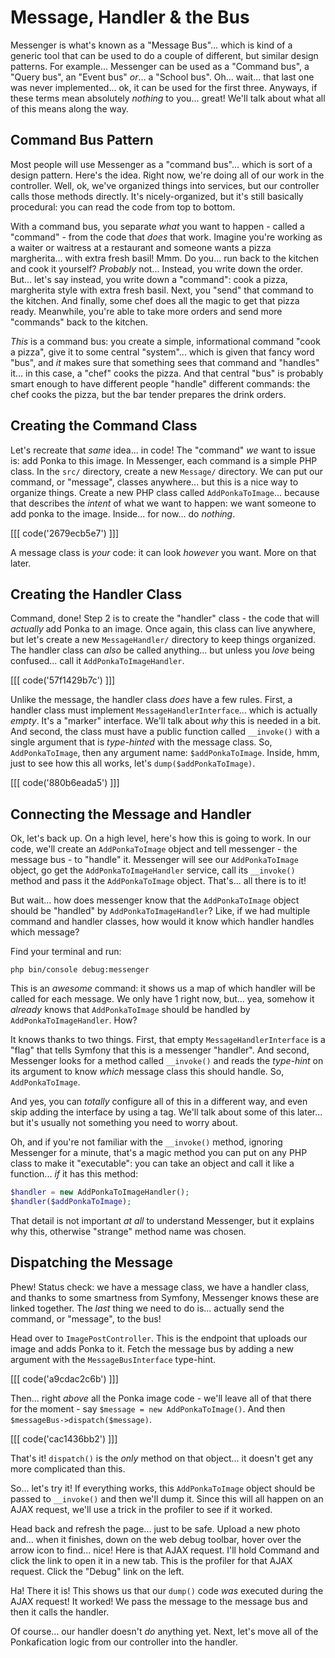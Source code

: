 # Message, Handler & the Bus

Messenger is what's known as a "Message Bus"... which is kind of a generic tool
that can be used to do a couple of different, but similar design patterns. For
example... Messenger can be used as a "Command bus", a "Query bus", an "Event bus"
*or*... a "School bus". Oh... wait... that last one was never implemented... ok,
it can be used for the first three. Anyways, if these terms mean absolutely
*nothing* to you... great! We'll talk about what all of this means along the way.

## Command Bus Pattern

Most people will use Messenger as a "command bus"... which is sort of a design
pattern. Here's the idea. Right now, we're doing all of our work in the controller.
Well, ok, we've organized things into services, but our controller calls those
methods directly. It's nicely-organized, but it's still basically procedural:
you can read the code from top to bottom.

With a command bus, you separate *what* you want to happen - called a "command" -
from the code that *does* that work. Imagine you're working as a waiter or waitress
at a restaurant and someone wants a pizza margherita... with extra fresh basil!
Mmm. Do you... run back to the kitchen and cook it yourself? *Probably* not...
Instead, you write down the order. But... let's say instead, you write down a
"command": cook a pizza, margherita style with extra fresh basil. Next, you
"send" that command to the kitchen. And finally, some chef does all the magic
to get that pizza ready. Meanwhile, you're able to take more orders and send
more "commands" back to the kitchen.

*This* is a command bus: you create a simple, informational command "cook a pizza",
give it to some central "system"... which is given that fancy word "bus", and *it*
makes sure that something sees that command and "handles" it... in this case,
a "chef" cooks the pizza. And that central "bus" is probably smart enough to have
different people "handle" different commands: the chef cooks the pizza, but the
bar tender prepares the drink orders.

## Creating the Command Class

Let's recreate that *same* idea... in code! The "command" *we* want to issue is:
add Ponka to this image. In Messenger, each command is a simple PHP class. In the
`src/` directory, create a new `Message/` directory. We can put our command, or
"message", classes anywhere... but this is a nice way to organize things. Create
a new PHP class called `AddPonkaToImage`... because that describes the *intent*
of what we want to happen: we want someone to add ponka to the image. Inside...
for now... do *nothing*.

[[[ code('2679ecb5e7') ]]]

A message class is *your* code: it can look *however* you want. More on that later.

## Creating the Handler Class

Command, done! Step 2 is to create the "handler" class - the code that will *actually*
add Ponka to an image. Once again, this class can live anywhere, but let's create
a new `MessageHandler/` directory to keep things organized. The handler class
can *also* be called anything... but unless you *love* being confused...
call it `AddPonkaToImageHandler`.

[[[ code('57f1429b7c') ]]]

Unlike the message, the handler class *does* have a few rules. First, a handler
class must implement `MessageHandlerInterface`... which is actually *empty*. It's
a "marker" interface. We'll talk about *why* this is needed in a bit. And second,
the class must have a public function called `__invoke()` with a single argument
that is *type-hinted* with the message class. So, `AddPonkaToImage`, then any
argument name: `$addPonkaToImage`. Inside, hmm, just to see how this all works,
let's `dump($addPonkaToImage)`.

[[[ code('880b6eada5') ]]]

## Connecting the Message and Handler

Ok, let's back up. On a high level, here's how this is going to work. In our code,
we'll create an `AddPonkaToImage` object and tell messenger - the message bus -
to "handle" it. Messenger will see our `AddPonkaToImage` object, go get
the `AddPonkaToImageHandler` service, call its `__invoke()` method and pass it the
`AddPonkaToImage` object. That's... all there is to it!

But wait... how does messenger know that the `AddPonkaToImage` object should be
"handled" by `AddPonkaToImageHandler`? Like, if we had multiple command and handler
classes, how would it know which handler handles which message?

Find your terminal and run:

```terminal
php bin/console debug:messenger
```

This is an *awesome* command: it shows us a map of which handler will be called
for each message. We only have 1 right now, but... yea, somehow it *already*
knows that `AddPonkaToImage` should be handled by `AddPonkaToImageHandler`. How?

It knows thanks to two things. First, that empty `MessageHandlerInterface` is
a "flag" that tells Symfony that this is a messenger "handler". And second, Messenger
looks for a method called `__invoke()` and reads the *type-hint* on its argument
to know *which* message class this should handle. So, `AddPonkaToImage`.

And yes, you can *totally* configure all of this in a different way, and even skip
adding the interface by using a tag. We'll talk about some of this later... but
it's usually not something you need to worry about.

Oh, and if you're not familiar with the `__invoke()` method, ignoring Messenger
for a minute, that's a magic method you can put on any PHP class to make it
"executable": you can take an object and call it like a function... *if* it has
this method:

```php
$handler = new AddPonkaToImageHandler();
$handler($addPonkaToImage);
```

That detail is not important *at all* to understand Messenger, but it explains
why this, otherwise "strange" method name was chosen.

## Dispatching the Message

Phew! Status check: we have a message class, we have a handler class, and thanks
to some smartness from Symfony, Messenger knows these are linked together. The
*last* thing we need to do is... actually send the command, or "message", to the
bus!

Head over to `ImagePostController`. This is the endpoint that uploads our image
and adds Ponka to it. Fetch the message bus by adding a new argument with the
`MessageBusInterface` type-hint.

[[[ code('a9cdac2c6b') ]]]

Then... right *above* all the Ponka image code - we'll leave all of that there
for the moment - say `$message = new AddPonkaToImage()`. And then
`$messageBus->dispatch($message)`.


[[[ code('cac1436bb2') ]]]

That's it! `dispatch()` is the *only* method on that object... it doesn't get any
more complicated than this.

So... let's try it! If everything works, this `AddPonkaToImage` object should
be passed to `__invoke()` and then we'll dump it. Since this will all happen on
an AJAX request, we'll use a trick in the profiler to see if it worked.

Head back and refresh the page... just to be safe. Upload a new photo and... when
it finishes, down on the web debug toolbar, hover over the arrow icon to find...
nice! Here is that AJAX request. I'll hold Command and click the link to open it
in a new tab. This is the profiler for that AJAX request. Click the "Debug" link
on the left.

Ha! There it is! This shows us that our `dump()` code *was* executed during the
AJAX request! It worked! We pass the message to the message bus and then it
calls the handler.

Of course... our handler doesn't *do* anything yet. Next, let's move all of the
Ponkafication logic from our controller into the handler.
